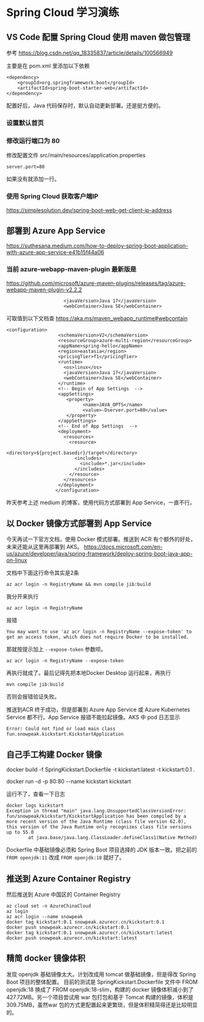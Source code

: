 # Spring Cloud 学习演练

## VS Code 配置 Spring Cloud 使用 maven 做包管理
参考
https://blog.csdn.net/qq_18335837/article/details/100566949

主要是在 pom.xml 里添加以下依赖
```
<dependency>
	<groupId>org.springframework.boot</groupId>
	<artifactId>spring-boot-starter-web</artifactId>
</dependency>
```

配置好后，Java 代码保存时，默认自动更新部署。还是挺方便的。

### 设置默认首页

### 修改运行端口为 80

修改配置文件 src/main/resources/application.properties
```
server.port=80
```
如果没有就添加一行。

### 使用 Spring Cloud 获取客户端IP
https://simplesolution.dev/spring-boot-web-get-client-ip-address

## 部署到 Azure App Service
https://suthesana.medium.com/how-to-deploy-spring-boot-application-with-azure-app-service-e41b15f44a06

### 当前 azure-webapp-maven-plugin 最新版是
https://github.com/microsoft/azure-maven-plugins/releases/tag/azure-webapp-maven-plugin-v2.2.2
```
					 <javaVersion>Java 17</javaVersion>
					 <webContainer>Java SE</webContainer>
```
可取值到以下文档查
https://aka.ms/maven_webapp_runtime#webcontain

```
<configuration>
				   <schemaVersion>V2</schemaVersion>
				   <resourceGroup>azure-multi-region</resourceGroup>
				   <appName>spring-hello</appName>
				   <region>eastasia</region>
				   <pricingTier>f1</pricingTier>
				   <runtime>
					 <os>linux</os>
					 <javaVersion>Java 17</javaVersion>
					 <webContainer>Java SE</webContainer>
				   </runtime>
				   <!-- Begin of App Settings  -->
				   <appSettings>
					  <property>
							<name>JAVA_OPTS</name>
							<value>-Dserver.port=80</value>
					  </property>
				   </appSettings>
				   <!-- End of App Settings  -->
				   <deployment>
					 <resources>
					   <resource>
						 <directory>${project.basedir}/target</directory>
						 <includes>
						   <include>*.jar</include>
						 </includes>
					   </resource>
					 </resources>
				   </deployment>
				  </configuration>
```

昨天参考上述 medium 的博客，使用代码方式部署到 App Service，一直不行。

## 以 Docker 镜像方式部署到 App Service
今天再试一下官方文档，使用 Docker 模式部署。推送到 ACR 有个额外的好处，未来还能从这里再部署到 AKS。
https://docs.microsoft.com/en-us/azure/developer/java/spring-framework/deploy-spring-boot-java-app-on-linux

文档中下面这行命令其实是2条
```
az acr login -n RegistryName && mvn compile jib:build
```
我分开来执行
```
az acr login -n RegistryName
```
报错
```
You may want to use 'az acr login -n RegistryName --expose-token' to get an access token, which does not require Docker to be installed.
```
那就按提示加上  `--expose-token` 参数呗。
```
az acr login -n RegistryName --expose-token
```

再执行就成了。最后记得先把本地Docker Desktop 运行起来，再执行

```
mvn compile jib:build
```
否则会报错验证失败。

推送到ACR 终于成功，但是部署到 Azure App Service 或 Azure Kubernetes Service 都不行。App Service 报错不能拉起镜像。AKS 中 pod 日志显示
```
Error: Could not find or load main class fun.snowpeak.kickstart.KickstartApplication

```

## 自己手工构建 Docker 镜像
docker build -f SpringKickstart.Dockerfile -t kickstart:latest -t kickstart:0.1 .

docker run -d -p 80:80 --name kickstart kickstart

运行不了，查看一下日志
```
docker logs kickstart
Exception in thread "main" java.lang.UnsupportedClassVersionError: fun/snowpeak/kickstart/KickstartApplication has been compiled by a more recent version of the Java Runtime (class file version 62.0), this version of the Java Runtime only recognizes class file versions up to 55.0
        at java.base/java.lang.ClassLoader.defineClass1(Native Method)

```
Dockerfile 中基础镜像必须和 Spring Boot 项目选择的 JDK 版本一致。把之前的  `FROM openjdk:11`  改成  `FROM openjdk:18`  就好了。

## 推送到 Azure Container Registry

然后推送到 Azure 中国区的 Container Registry
```
az cloud set -n AzureChinaCloud
az login
az acr login --name snowpeak
docker tag kickstart:0.1 snowpeak.azurecr.cn/kickstart:0.1
docker push snowpeak.azurecr.cn/kickstart:0.1
docker tag kickstart:0.1 snowpeak.azurecr.cn/kickstart:latest
docker push snowpeak.azurecr.cn/kickstart:latest
```

## 精简 docker 镜像体积
发现 openjdk 基础镜像太大。计划改成用 tomcat 做基础镜像，但是得改 Spring Boot 项目的整体配置。
目前的测试是 SpringKickstart.Dockerfile 文件中 FROM openjdk:18 换成了 FROM openjdk:18-slim，构建的 docker 镜像体积减小到了 427.72MB。另一个项目尝试用 war 包打包和基于 Tomcat 构建的镜像，体积是 309.75MB，虽然war 包的方式更配置起来更繁琐，但是体积精简得还是比较明显的。